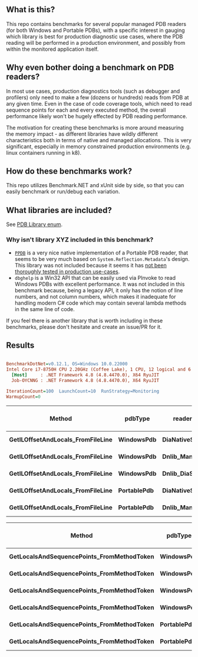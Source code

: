 ## What is this?
This repo contains benchmarks for several popular managed PDB readers (for both Windows and Portable PDBs), with a specific interest in gauging which library is best for production diagnostic use cases, where the PDB reading will be performed in a production environment, and possibly from within the monitored application itself.

## Why even bother doing a benchmark on PDB readers?
In most use cases, production diagnostics tools (such as debugger and profilers) only need to make a few (dozens or hundreds) reads 
from PDB at any given time. Even in the case of code coverage tools, which need to read sequence points for each and every executed method,
the overall performance likely won't be hugely effected by PDB reading performance.

The motivation for creating these benchmarks is more around measuring the memory impact - as different libraries have wildly different characteristics both in terms of native and managed allocations. This is very significant, especially in memory constrained production environments (e.g. linux containers running in k8).

## How do these benchmarks work?
This repo utilizes Benchmark.NET and xUnit side by side, so that you can easily benchmark or run/debug each variation. 

## What libraries are included?
See  [PDB Library enum](https://github.com/OmerRaviv/PdbBenchmarks/blob/main/PdbReadingBenchmarks/PdbReaderLibrary.cs#L3).

### Why isn't library XYZ included in this benchmark?

- [`PPDB`](https://github.com/AaronRobinsonMSFT/PPDB) is a very nice native implementation of a Portable PDB reader, that seems to be very much based on `System.Reflection.Metadata`'s design. This library was not included because it seems it has [not been thoroughly tested in production use-cases](https://github.com/AaronRobinsonMSFT/PPDB/issues/9).
- `dbghelp` is a Win32 API that can be easily used via PInvoke to read Windows PDBs with excellent performance. It was not included in this benchmark because, being a legacy API, it only has the notion of line numbers, and not column numbers, which makes it inadequate for handling modern C# code which may contain several lambda methods in the same line of code.

If you feel there is another library that is worth including in these benchmarks, please don't hesitate and create an issue/PR for it.

## Results
``` ini

BenchmarkDotNet=v0.12.1, OS=Windows 10.0.22000
Intel Core i7-8750H CPU 2.20GHz (Coffee Lake), 1 CPU, 12 logical and 6 physical cores
  [Host]     : .NET Framework 4.8 (4.8.4470.0), X64 RyuJIT
  Job-OYCNNG : .NET Framework 4.8 (4.8.4470.0), X64 RyuJIT

IterationCount=100  LaunchCount=10  RunStrategy=Monitoring  
WarmupCount=0  

```
|                            Method |     pdbType |      readerLibrary |      Mean |     Error |    StdDev |     Median |     Gen 0 | Gen 1 | Gen 2 |  Allocated | Allocated native memory | Native memory leak |
|---------------------------------- |------------ |------------------- |----------:|----------:|----------:|-----------:|----------:|------:|------:|-----------:|------------------------:|-------------------:|
| **GetILOffsetAndLocals_FromFileLine** |  **WindowsPdb** | **DiaNativeSymReader** |  **3.140 ms** | **0.0340 ms** | **0.3259 ms** |  **3.0492 ms** |         **-** |     **-** |     **-** |  **251.66 KB** |              **1575.83 KB** |            **1.87 KB** |
| **GetILOffsetAndLocals_FromFileLine** |  **WindowsPdb** |      **Dnlib_Managed** | **11.741 ms** | **0.1079 ms** | **1.0338 ms** | **11.5099 ms** | **1000.0000** |     **-** |     **-** | **9221.22 KB** |                 **2.21 KB** |            **0.16 KB** |
| **GetILOffsetAndLocals_FromFileLine** |  **WindowsPdb** | **Dnlib_DiaSymReader** |  **3.775 ms** | **0.0297 ms** | **0.2843 ms** |  **3.7096 ms** |         **-** |     **-** |     **-** | **2223.19 KB** |              **1607.46 KB** |            **2.09 KB** |
| **GetILOffsetAndLocals_FromFileLine** | **PortablePdb** | **DiaNativeSymReader** |  **2.309 ms** | **0.0331 ms** | **0.3170 ms** |  **2.2220 ms** |         **-** |     **-** |     **-** | **1264.05 KB** |               **243.84 KB** |            **0.66 KB** |
| **GetILOffsetAndLocals_FromFileLine** | **PortablePdb** |      **Dnlib_Managed** |  **1.024 ms** | **0.0091 ms** | **0.0870 ms** |  **0.9959 ms** |         **-** |     **-** |     **-** | **1331.39 KB** |                 **2.35 KB** |            **0.28 KB** |


|                                     Method |     pdbType |      readerLibrary |        Mean |    Error |    StdDev |      Median |     Gen 0 | Gen 1 | Gen 2 |  Allocated | Allocated native memory | Native memory leak |
|------------------------------------------- |------------ |------------------- |------------:|---------:|----------:|------------:|----------:|------:|------:|-----------:|------------------------:|-------------------:|
| **GetLocalsAndSequencePoints_FromMethodToken** |  **WindowsPdb** | **DiaNativeSymReader** |  **2,099.5 μs** | **19.23 μs** | **184.27 μs** |  **2,051.3 μs** |         **-** |     **-** |     **-** |  **336.69 KB** |              **1541.93 KB** |            **2.24 KB** |
| **GetLocalsAndSequencePoints_FromMethodToken** |  **WindowsPdb** |          **MonoCecil** |  **8,181.4 μs** | **66.88 μs** | **640.79 μs** |  **8,008.8 μs** |         **-** |     **-** |     **-** | **4427.26 KB** |                 **2.52 KB** |            **0.84 KB** |
| **GetLocalsAndSequencePoints_FromMethodToken** |  **WindowsPdb** |      **Dnlib_Managed** | **10,348.7 μs** | **49.84 μs** | **477.58 μs** | **10,277.1 μs** | **1000.0000** |     **-** |     **-** | **8963.57 KB** |                 **2.31 KB** |            **0.25 KB** |
| **GetLocalsAndSequencePoints_FromMethodToken** |  **WindowsPdb** | **Dnlib_DiaSymReader** |  **2,849.1 μs** | **29.10 μs** | **278.81 μs** |  **2,777.6 μs** |         **-** |     **-** |     **-** | **2316.21 KB** |              **1574.86 KB** |            **2.74 KB** |
| **GetLocalsAndSequencePoints_FromMethodToken** | **PortablePdb** | **DiaNativeSymReader** |    **294.5 μs** |  **9.71 μs** |  **93.03 μs** |    **287.9 μs** |         **-** |     **-** |     **-** |  **136.05 KB** |               **243.59 KB** |            **0.41 KB** |
| **GetLocalsAndSequencePoints_FromMethodToken** | **PortablePdb** |      **Dnlib_Managed** |    **790.0 μs** | **12.13 μs** | **116.27 μs** |    **753.1 μs** |         **-** |     **-** |     **-** | **1211.18 KB** |                 **2.16 KB** |            **0.09 KB** |
